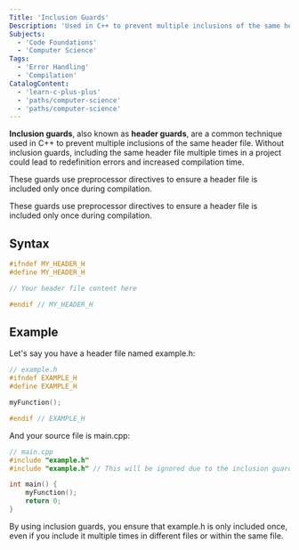 ```yaml
---
Title: 'Inclusion Guards'
Description: 'Used in C++ to prevent multiple inclusions of the same header file.'
Subjects:
  - 'Code Foundations'
  - 'Computer Science'
Tags:
  - 'Error Handling'
  - 'Compilation'
CatalogContent:
  - 'learn-c-plus-plus'
  - 'paths/computer-science'
  - 'paths/computer-science'
---
```


**Inclusion guards**, also known as **header guards**, are a common technique used in C++ to prevent multiple inclusions of the same header file. Without inclusion guards, including the same header file multiple times in a project could lead to redefinition errors and increased compilation time.

These guards use preprocessor directives to ensure a header file is included only once during compilation.

These guards use preprocessor directives to ensure a header file is included only once during compilation.

## Syntax

```cpp
#ifndef MY_HEADER_H
#define MY_HEADER_H

// Your header file content here

#endif // MY_HEADER_H
```

## Example

Let's say you have a header file named example.h:

```cpp
// example.h
#ifndef EXAMPLE_H
#define EXAMPLE_H

myFunction();

#endif // EXAMPLE_H
```

And your source file is main.cpp:

```cpp
// main.cpp
#include "example.h"
#include "example.h" // This will be ignored due to the inclusion guard

int main() {
    myFunction();
    return 0;
}
```
By using inclusion guards, you ensure that example.h is only included once, even if you include it multiple times in different files or within the same file.
